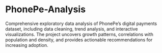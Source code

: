# PhonePe-Analysis
Comprehensive exploratory data analysis of PhonePe’s digital payments dataset, including data cleaning, trend analysis, and interactive visualizations. The project uncovers growth patterns, correlations with population and density, and provides actionable recommendations for increasing adoption.

